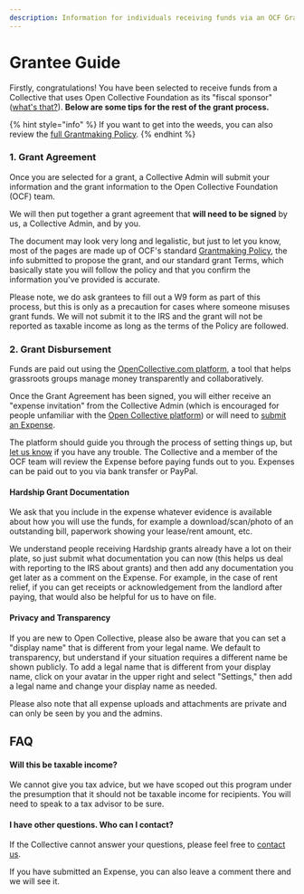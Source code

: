 ```yaml
---
description: Information for individuals receiving funds via an OCF Grantmaking Program.
---
```


# Grantee Guide

Firstly, congratulations! You have been selected to receive funds from a Collective that uses Open Collective Foundation as its "fiscal sponsor" ([what's that?](../../what-we-offer/fiscal-hosting.md)). **Below are some tips for the rest of the grant process.**

{% hint style="info" %}
If you want to get into the weeds, you can also review the [full Grantmaking Policy](policy.md).
{% endhint %}

### 1. Grant Agreement

Once you are selected for a grant, a Collective Admin will submit your information and the grant information to the Open Collective Foundation (OCF) team.&#x20;

We will then put together a grant agreement that **will need to be signed** by us, a Collective Admin, and by you.&#x20;

The document may look very long and legalistic, but just to let you know, most of the pages are made up of OCF's standard [Grantmaking Policy](policy.md), the info submitted to propose the grant, and our standard grant Terms, which basically state you will follow the policy and that you confirm the information you've provided is accurate.&#x20;

Please note, we do ask grantees to fill out a W9 form as part of this process, but this is only as a precaution for cases where someone misuses grant funds. We will not submit it to the IRS and the grant will not be reported as taxable income as long as the terms of the Policy are followed.&#x20;

### 2. Grant Disbursement

Funds are paid out using the [OpenCollective.com platform](https://opencollective.com), a tool that helps grassroots groups manage money transparently and collaboratively.

Once the Grant Agreement has been signed, you will either receive an "expense invitation" from the Collective Admin (which is encouraged for people unfamiliar with the [Open Collective platform](https://opencollective.com)) or will need to [submit an Expense](https://docs.opencollective.com/help/expenses-and-getting-paid/submitting-expenses).&#x20;

The platform should guide you through the process of setting things up, but [let us know](../../about/contact-us.md) if you have any trouble. The Collective and a member of the OCF team will review the Expense before paying funds out to you. Expenses can be paid out to you via bank transfer or PayPal.

#### Hardship Grant Documentation

We ask that you include in the expense whatever evidence is available about how you will use the funds, for example a download/scan/photo of an outstanding bill, paperwork showing your lease/rent amount, etc. &#x20;

We understand people receiving Hardship grants already have a lot on their plate, so just submit what documentation you can now (this helps us deal with reporting to the IRS about grants) and then add any documentation you get later as a comment on the Expense. For example, in the case of rent relief, if you can get receipts or acknowledgement from the landlord after paying, that would also be helpful for us to have on file.

#### Privacy and Transparency

If you are new to Open Collective, please also be aware that you can set a "display name" that is different from your legal name. We default to transparency, but understand if your situation requires a different name be shown publicly. To add a legal name that is different from your display name, click on your avatar in the upper right and select "Settings," then add a legal name and change your display name as needed.

Please also note that all expense uploads and attachments are private and can only be seen by you and the admins.&#x20;

## FAQ

#### Will this be taxable income?

We cannot give you tax advice, but we have scoped out this program under the presumption that it should not be taxable income for recipients. You will need to speak to a tax advisor to be sure.

#### I have other questions. Who can I contact?

If the Collective cannot answer your questions, please feel free to [contact us](../../about/contact-us.md).

If you have submitted an Expense, you can also leave a comment there and we will see it.
